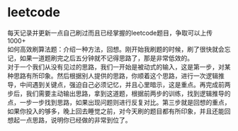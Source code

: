 # leetcode  
每天记录并更新一点自己刷过而且已经掌握的leetcode题目，争取可以上传1000+  
如何高效刷算法题：介绍一种方法，回想。刚开始我刷题的时候，刷了很快就会忘记，如果一道题刷完之后五分钟就不记得思路了，那是非常低效的。  
对于一个我们从没有见过的思路，我们一开始是被动式的输入，这是第一步，对某种思路有所印象。然后根据别人提供的思路，你顺着这个思路，进行一次逻辑推导，中间遇到关键点，强迫自己必须记忆，并且心里暗示，这是重点。再完成前两步后，我们需要主动输出思路，拿到这道题，根据前两步的训练，找到逻辑推导的点，一步一步找到思路，如果出现问题则进行反复对比。第三步就是回想的重点，如果你投入的够多，晚上回去睡觉之前，对今天刷的题目都有所印象，并且还能回想起一点思路，说明你已经做的非常到位了。
